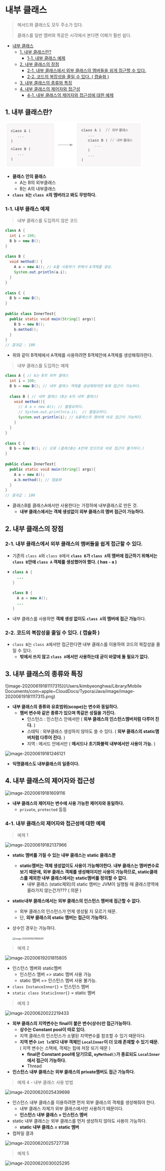 # 내부 클래스

> 메서드와 클래스도 모두 주소가 있다.
>
> 클래스를 일반 멤버와 똑같은 시각에서 본다면 이해가 훨씬 쉽다.



- [내부 클래스](#------)
  * [1. 내부 클래스란?](#1-내부-클래스란?)
    + [1-1. 내부 클래스 예제](#1-1-내부-클래스-예제)
  * [2. 내부 클래스의 장점](#2-내부-클래스의-장점)
    + [2-1. 내부 클래스에서 외부 클래스의 멤버들을 쉽게 접근할 수 있다.](#2-1-내부-클래스에서-외부-클래스의-멤버들을-쉽게-접근할-수-있다)
    + [2-2. 코드의 복잡성을 줄일 수 있다. ( 캡슐화 )](#2-2-------------------------)
  * [3. 내부 클래스의 종류와 특징](#3---------------)
  * [4. 내부 클래스의 제어자와 접근성](#4-----------------)
    + [4-1. 내부 클래스의 제어자와 접근성에 대한 예제](#4-1------------------------)



## 1. 내부 클래스란?

<img src="./image/image-20200619173838700.png" alt="image-20200619173838700" style="zoom:50%;" />

* **클래스 안의 클래스**
  * A는 B의 외부클래스
  * B는 A의 내부클래스
* **`class B`는 `class A`의 멤버라고 봐도 무방하다.**



### 1-1. 내부 클래스 예제

> 내부 클래스를 도입하지 않은 코드

```java
class A {
  int i = 100;
  B b = new B();
}

class B {
  void method() {
    A a = new A(); // A를 사용하기 위해서 A객체를 생성.
    System.out.println(a.i);
  }
}

class C {
  B b = new B();
}

public class InnerTest{
  public static void main(String[] args){
    B b = new B();
    b.method();
  }
}
// 결과값 : 100
```

* 위와 같이 B객체에서 A객체를 사용하려면 B객체안에 A객체를 생성해줘야한다.



> 내부 클래스를 도입하는 예제

```java
class A { // A는 B의 외부 클래스
  int i = 100;
  B b = new B(); // 내부 클래스 객체를 생성해줘야만 B에 접근이 가능하다.
  
  class B { // 내부 클래스 (B는 A의 내부 클래스)
    void method(){
      // A a = new A(); // 불필요하다.
      // System.out.println(a.i);  // 불필요하다.
      System.out.println(i); // A클래스의 멤버에 바로 접근이 가능하다.
    }
  }
}

class C {
  B b = new B(); // 오류 (클래스B는 A안에 있으므로 바로 접근이 불가하다.)
}

public class InnerTest{
  public static void main(String[] args){
    A a = new A();
    a.b.method(); // 캡슐화
  }
}
// 결과값 : 100
```

* 클래스B를 클래스A에서만 사용한다는 가정하에 내부클래스로 만든 것.
  * **내부 클래스에서는 객체 생성없이 외부 클래스의 멤버 접근이 가능하다.**







## 2. 내부 클래스의 장점



### 2-1. 내부 클래스에서 외부 클래스의 멤버들을 쉽게 접근할 수 있다.

* 기존의 `class A`와 `class B`에서 **`class B`가 `class A`의 멤버에 접근하기 위해서는 `class B`안에 `class A` 객체를 생성했어야 했다. ( has - a )**

* ```java
  class A {
    ...
  }
  
  class B {
    A a = new A();
    ...
  }
  ```

* 내부 클래스를 사용하면 **객체 생성 없이도 `class A`의 멤버에 접근 가능**하다.



### 2-2. 코드의 복잡성을 줄일 수 있다. ( 캡슐화 )

* `class B`는 `class A`에서만 접근한다면 내부 클래스를 이용하여 코드의 복잡성을 줄일 수 있다.
  * **밖에서 쓰지 않고 `class A`에서만 사용하는데 굳이 바깥에 둘 필요가 없다.**



## 3. 내부 클래스의 종류와 특징

![image-20200619181117315](/Users/kimbyeonghwa/Library/Mobile Documents/com~apple~CloudDocs/Typora/Java/image/image-20200619181117315.png)

* **내부 클래스의 종류와 유효범위(scope)는 변수와 동일하다.**
  * **멤버 변수와 같은 종류가 있으며 똑같은 성질을 가진다.**
    * 인스턴스 : 인스턴스 안에서만 ( **외부 클래스의 인스턴스멤버처럼 다루어 진다.** )
    * 스태틱 : 외부클래스 생성하지 않아도 쓸 수 있다. ( **외부 클래스의 static멤버처럼 다루어 진다.** )
    * 지역 : 메서드 안에서만 ( **메서드나 초기화블럭 내부에서만 사용이 가능.** )

![image-20200619181246121](./image/image-20200619181246121.png)

* **익명클래스도 내부클래스의 일종이다.**



## 4. 내부 클래스의 제어자와 접근성

![image-20200619181609116](./image/image-20200619181609116.png)

* **내부 클래스의 제어자는 변수에 사용 가능한 제어자와 동일하다.**
  * `private`, `protected` 등등



### 4-1. 내부 클래스의 제어자와 접근성에 대한 예제

> 예제 1

![image-20200619182137966](./image/image-20200619182137966.png)

* **static 멤버를 가질 수 있는 내부 클래스는 static 클래스뿐**

  * **static멤버는 객체 생성없이도 사용이 가능해야한다. 내부 클래스는 멤버변수로 보기 때문에, 외부 클래스 객체를 생성해야지만 사용이 가능하므로, static클래스를 제외한 내부 클래스에서는 static멤버를 정의할 수 없다.**
    * 내부 클래스 (static제외)의 static 멤버는 JVM이 실행될 때 클래스영역에 올라가지 않는건가??? ( 의문 )

* **static내부 클래스에서는 외부 클래스의 인스턴스 멤버에 접근할 수 없다.**

  * 외부 클래스의 인스턴스가 언제 생성될 지 모르기 때문.
  * 단, **외부 클래스의 static 멤버는 접근이 가능하다.**

* 상수인 경우는 가능하다.

  <img src="./image/image-20200619201606281.png" alt="image-20200619201606281" style="zoom:50%;" />



> 예제 2

![image-20200619201815805](./image/image-20200619201815805.png)

* 인스턴스 멤버와 static멤버
  * 인스턴스 멤버 => static 멤버 사용 가능
  * static 멤버 => 인스턴스 멤버 사용 불가능.
* `class InstanceInner{}` = 인스턴스 멤버
* `static class StaticInner{}` = static 멤버



> 예제 3

![image-20200620022219433](./image/image-20200620022219433.png)

* **외부 클래스의 지역변수는 final이 붙은 변수(상수)만 접근가능하다.**
  * **상수는 Constant pool이 따로 있다.**
  * 지역 클래스의 인스턴스가 소멸된 지역변수를 참조할 수 있기 때문이다.
  * **지역 변수 `int lv`보다 내부 객체인 `LocalInner`이 더 오래 존재할 수 있기 때문.** ( 지역 변수는 스택에, 객체는 힙에 저장 되기 때문 )
    * **final은 Constant pool에 담기므로, `myMethod()`가 종료되도 `LocalInner`에서 접근이 가능하다.**
    * Thread
* **인스턴스 내부 클래스는 외부 클래스의 private멤버도 접근 가능하다.**



> 예제 4 - 내부 클래스 사용 방법

![image-20200620025439698](./image/image-20200620025439698.png)

* 인스턴스 내부 클래스를 이용하려면 먼저 외부 클래스의 객체를 생성해줘야 한다.
  * 내부 클래스 자체가 외부 클래스에서만 사용하기 때문이다.
  * **인스턴스 내부 클래스 = 인스턴스 멤버**
* static 내부 클래스는 외부 클래스를 먼저 생성하지 않아도 사용이 가능하다.
  * **static 내부 클래스 = static 멤버**
* 컴파일 결과

![image-20200620025727738](./image/image-20200620025727738.png)





> 예제 5

![image-20200620030025295](./image/image-20200620030025295.png)

